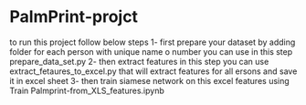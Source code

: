 # PalmPrint-projct
to run this project follow below steps 
1- first prepare your dataset by adding folder for each person with unique name o number you can use in this step prepare_data_set.py
2- then extract features in this step you can use extract_fetaures_to_excel.py that will extract features for all ersons and save it in excel sheet
3- then train siamese network on this excel features using Train Palmprint-from_XLS_features.ipynb 
